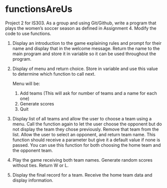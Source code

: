 # functionsAreUs
Project 2 for IS303. As a group and using Git/Github, write a program that plays the women’s soccer season as defined in Assignment 4. Modify the code to use functions.

1. Display an introduction to the game explaining rules and prompt for their name and display that in the welcome message. Return the name to the main program and store it in variable so it can be used throughout the program.

2. Display of menu and return choice. Store in variable and use this value to determine which function to call next.

    Menu will be:
   1. Add teams
        (This will ask for number of teams and a name for each one)
   2. Generate scores
   3. Quit

4. Display list of all teams and allow the user to choose a team using a menu. Call the function again to let the user choose the opponent but do not display the team they chose previously. Remove that team from the list. Allow the user to select an opponent, and return team name. This function should receive a parameter but give it a default value if none is passed. You can use this function for both choosing the home team and the opponent team.

5. Play the game receiving both team names. Generate random scores without ties. Return W or L.

6. Display the final record for a team. Receive the home team data and display information.

